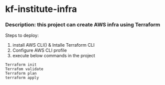 # kf-institute-infra

### **Description:** this project can create AWS infra using Terraform

Steps to deploy:
1. install AWS CLI() & Intalle Terraform CLI
2. Configure AWS CLI profile
3. execute below commands in the project 

```
Terraform init
Terrafom validate 
Terraform plan
terraform apply
```